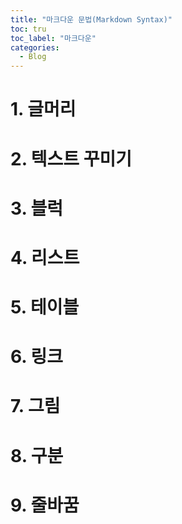 ```yaml
---
title: "마크다운 문법(Markdown Syntax)"
toc: tru
toc_label: "마크다운"
categories:
  - Blog
---
```


# 1. 글머리

# 2. 텍스트 꾸미기

# 3. 블럭

# 4. 리스트

# 5. 테이블

# 6. 링크

# 7. 그림

# 8. 구분

# 9. 줄바꿈
